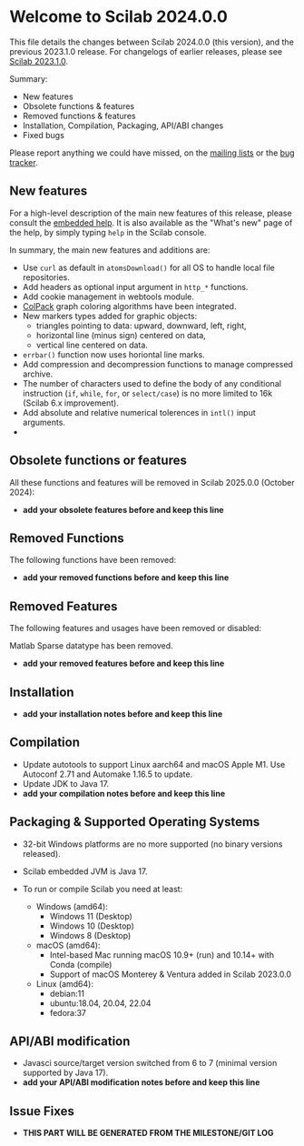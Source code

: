 Welcome to Scilab 2024.0.0
==========================

This file details the changes between Scilab 2024.0.0 (this version), and the previous 2023.1.0 release.
For changelogs of earlier releases, please see [Scilab 2023.1.0][1].

Summary:

- New features
- Obsolete functions & features
- Removed functions & features
- Installation, Compilation, Packaging, API/ABI changes
- Fixed bugs

Please report anything we could have missed, on the [mailing lists][2] or the [bug tracker][3].

[1]: https://help.scilab.org/docs/2023.1.0/en_US/CHANGES.html
[2]: https://www.scilab.org/about/community/mailing-lists
[3]: https://gitlab.com/scilab/scilab/-/issues

New features
------------

For a high-level description of the main new features of this release, please consult the [embedded help][4]. It is also available as the "What's new" page of the help, by simply typing `help` in the Scilab console.

[4]: modules/helptools/data/pages/homepage-en_US.html

In summary, the main new features and additions are:

* Use `curl` as default in `atomsDownload()` for all OS to handle local file repositories.
* Add headers as optional input argument in `http_*` functions.
* Add cookie management in webtools module.
* [ColPack](https://github.com/CSCsw/ColPack) graph coloring algorithms have been integrated.
* New markers types added for graphic objects:
  - triangles pointing to data: upward, downward, left, right,
  - horizontal line (minus sign) centered on data,
  - vertical line centered on data.
* `errbar()` function now uses horiontal line marks.
* Add compression and decompression functions to manage compressed archive.
* The number of characters used to define the body of any conditional instruction (`if`, `while`, `for`, or `select/case`) is no more limited to 16k (Scilab 6.x improvement).
* Add absolute and relative numerical tolerences in `intl()` input arguments.
* <TODO>


Obsolete functions or features
------------------------------

All these functions and features will be removed in Scilab 2025.0.0 (October 2024):

- __add your obsolete features before and keep this line__

Removed Functions
-----------------

The following functions have been removed:

- __add your removed functions before and keep this line__

Removed Features
----------------

The following features and usages have been removed or disabled:

Matlab Sparse datatype has been removed.
- __add your removed features before and keep this line__

Installation
------------

- __add your installation notes before and keep this line__

Compilation
-----------

- Update autotools to support Linux aarch64 and macOS Apple M1.
  Use Autoconf 2.71 and Automake 1.16.5 to update.
- Update JDK to Java 17.
- __add your compilation notes before and keep this line__

Packaging & Supported Operating Systems
---------------------------------------

- 32-bit Windows platforms are no more supported (no binary versions released).

- Scilab embedded JVM is Java 17.

- To run or compile Scilab you need at least:
  - Windows (amd64):
    - Windows 11 (Desktop)
    - Windows 10 (Desktop)
    - Windows 8 (Desktop)
  - macOS (amd64):
    - Intel-based Mac running macOS 10.9+ (run) and 10.14+ with Conda (compile)
    - Support of macOS Monterey & Ventura added in Scilab 2023.0.0
  - Linux (amd64):
    - debian:11
    - ubuntu:18.04, 20.04, 22.04
    - fedora:37

API/ABI modification
--------------------

- Javasci source/target version switched from 6 to 7 (minimal version supported by Java 17).
- __add your API/ABI modification notes before and keep this line__

Issue Fixes
-----------

- __THIS PART WILL BE GENERATED FROM THE MILESTONE/GIT LOG__
